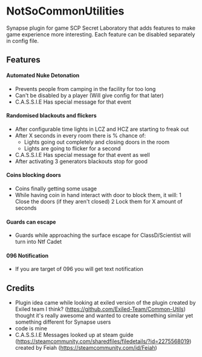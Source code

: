 # NotSoCommonUtilities
Synapse plugin for game SCP Secret Laboratory that adds features to make game experience more interesting. Each feature can be disabled separately in config file.

## Features

#### Automated Nuke Detonation
- Prevents people from camping in the facility for too long
- Can't be disabled by a player (Will give config for that later)
- C.A.S.S.I.E Has special message for that event

#### Randomised blackouts and flickers
- After configurable time lights in LCZ and HCZ are starting to freak out
- After X seconds in every room there is % chance of:
  - Lights going out completely and closing doors in the room
  - Lights are going to flicker for a second
- C.A.S.S.I.E Has special message for that event as well
- After activating 3 generators blackouts stop for good

#### Coins blocking doors
- Coins finally getting some usage
- While having coin in hand interact with door to block them, it will:
  1 Close the doors (if they aren't closed)
  2 Lock them for X amount of seconds 
  
#### Guards can escape
- Guards while approaching the surface escape for ClassD/Scientist will turn into Ntf Cadet

#### 096 Notification
- If you are target of 096 you will get text notification


## Credits
- Plugin idea came while looking at exiled version of the plugin created by Exiled team I think? (https://github.com/Exiled-Team/Common-Utils) thought it's really awesome and wanted to create something similar yet something different for Synapse users
- code is mine
- C.A.S.S.I.E Messages looked up at steam guide (https://steamcommunity.com/sharedfiles/filedetails/?id=2275568019) created by Feiah (https://steamcommunity.com/id/Feiah)
